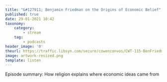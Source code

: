 ```yaml
---
title: "&#127911; Benjamin Friedman on the Origins of Economic Belief"
published: true
date: 29-01-2021 10:42
taxonomy:
    category:
        - stream
    tag:
        - podcasts
header_image: '0'
theurl: https://traffic.libsyn.com/secure/cowenconvos/CWT-115-BenFriedman-podcast-v2.mp3?dest-id=850607
image: artwork-resized.png
template: listen
--- 
```

Episode summary: How religion explains where economic ideas came from
